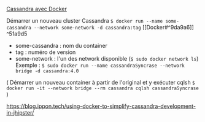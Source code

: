 
[Cassandra avec Docker](https://hub.docker.com/_/cassandra)

Démarrer un nouveau cluster Cassandra `$ docker run --name some-cassandra --network some-network -d cassandra:tag` [[Docker#^9da9a6]] ^51a9d5
- some-cassandra : nom du container
- tag : numéro de version
- some-network : l'un des network disponible (`$ sudo docker network ls`)
Exemple : `$ sudo docker run --name cassandraSyncrase --network bridge -d cassandra:4.0`

(
Démarrer un nouveau container à partir de l'original et y exécuter cqlsh `$ docker run -it --network bridge --rm cassandra cqlsh cassandraSyncrase`
)

https://blog.ippon.tech/using-docker-to-simplify-cassandra-development-in-jhipster/

